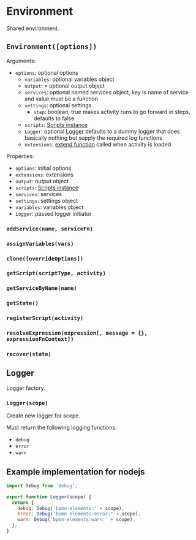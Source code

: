 Environment
===========

Shared environment.

## `Environment([options])`

Arguments:
- `options`: optional options
  - `variables`: optional variables object
  - `output`: = optional output object
  - `services`: optional named services object, key is name of service and value must be a function
  - `settings`: optional settings
    - `step`: boolean, true makes activity runs to go forward in steps, defaults to false
  - `scripts`: [Scripts instance](/docs/Scripts.md)
  - `Logger`: optional [Logger](#logger) defaults to a dummy logger that does basically nothing but supply the required log functions
  - `extensions`: [extend function](/docs/Extension.md) called when activity is loaded

Properties:
- `options`: initial options
- `extensions`: extensions
- `output`: output object
- `scripts`: [Scripts instance](/docs/Scripts.md)
- `services`: services
- `settings`: settings object
- `variables`: variables object
- `Logger`: passed logger initiator

### `addService(name, serviceFn)`
### `assignVariables(vars)`
### `clone([overrideOptions])`
### `getScript(scriptType, activity)`
### `getServiceByName(name)`
### `getState()`
### `registerScript(activity)`
### `resolveExpression(expression[, message = {}, expressionFnContext])`
### `recover(state)`

## Logger

Logger factory.

### `Logger(scope)`

Create new logger for scope.

Must return the following logging functions:

- `debug`
- `error`
- `warn`

## Example implementation for nodejs

```js
import Debug from 'debug';

export function Logger(scope) {
  return {
    debug: Debug('bpmn-elements:' + scope),
    error: Debug('bpmn-elements:error:' + scope),
    warn: Debug('bpmn-elements:warn:' + scope),
  };
}
```
